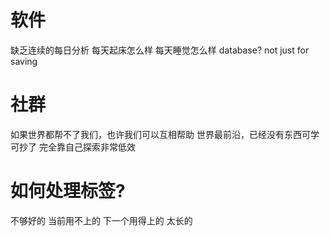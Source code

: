 # 软件
缺乏连续的每日分析
	每天起床怎么样
	每天睡觉怎么样
	database? not just for saving
# 社群
如果世界都帮不了我们，也许我们可以互相帮助
	世界最前沿，已经没有东西可学可抄了
	完全靠自己探索非常低效
# 如何处理标签?
不够好的
当前用不上的
下一个用得上的
太长的